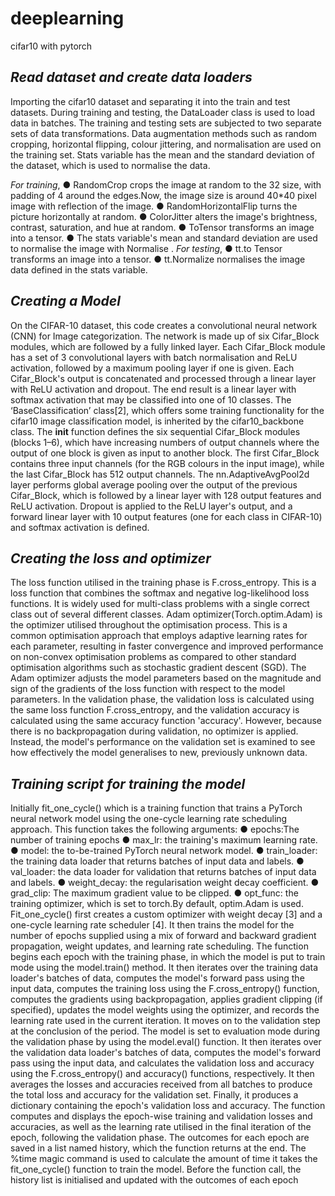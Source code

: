 # deeplearning
cifar10 with pytorch

 ## *Read dataset and create data loaders*
 Importing the cifar10 dataset and separating it into the train and test datasets. During training and testing, the
DataLoader class is used to load data in batches. The training and testing sets are subjected to two separate
sets of data transformations. Data augmentation methods such as random cropping, horizontal flipping, colour
jittering, and normalisation are used on the training set.
Stats variable has the mean and the standard deviation of the dataset, which is used to normalise the data.

*For training*,
● RandomCrop crops the image at random to the 32 size, with padding of 4 around the edges.Now, the
image size is around 40*40 pixel image with reflection of the image.
● RandomHorizontalFlip turns the picture horizontally at random.
● ColorJitter alters the image's brightness, contrast, saturation, and hue at random.
● ToTensor transforms an image into a tensor.
● The stats variable's mean and standard deviation are used to normalise the image with Normalise .
*For testing*,
● tt.to Tensor transforms an image into a tensor.
● tt.Normalize normalises the image data defined in the stats variable.
 
 ## *Creating a Model*
 On the CIFAR-10 dataset, this code creates a convolutional neural network (CNN) for Image categorization. The
network is made up of six Cifar_Block modules, which are followed by a fully linked layer. Each Cifar_Block
module has a set of 3 convolutional layers with batch normalisation and ReLU activation, followed by a
maximum pooling layer if one is given. Each Cifar_Block's output is concatenated and processed through a linear
layer with ReLU activation and dropout. The end result is a linear layer with softmax activation that may be
classified into one of 10 classes.
The ‘BaseClassification’ class[2], which offers some training functionality for the cifar10 image classification
model, is inherited by the cifar10_backbone class. The __init__ function defines the six sequential Cifar_Block
modules (blocks 1–6), which have increasing numbers of output channels where the output of one block is given
as input to another block. The first Cifar_Block contains three input channels (for the RGB colours in the input
image), while the last Cifar_Block has 512 output channels. The nn.AdaptiveAvgPool2d layer performs global
average pooling over the output of the previous Cifar_Block, which is followed by a linear layer with 128 output
features and ReLU activation. Dropout is applied to the ReLU layer's output, and a forward linear layer with 10
output features (one for each class in CIFAR-10) and softmax activation is defined.

## *Creating the loss and optimizer*

The loss function utilised in the training phase is F.cross_entropy. This is a loss function that combines the
softmax and negative log-likelihood loss functions. It is widely used for multi-class problems with a single correct
class out of several different classes.
Adam optimizer(Torch.optim.Adam) is the optimizer utilised throughout the optimisation process. This is a
common optimisation approach that employs adaptive learning rates for each parameter, resulting in faster
convergence and improved performance on non-convex optimisation problems as compared to other standard
optimisation algorithms such as stochastic gradient descent (SGD). The Adam optimizer adjusts the model
parameters based on the magnitude and sign of the gradients of the loss function with respect to the model
parameters.
In the validation phase, the validation loss is calculated using the same loss function F.cross_entropy, and the
validation accuracy is calculated using the same accuracy function 'accuracy'. However, because there is no
backpropagation during validation, no optimizer is applied. Instead, the model's performance on the validation set
is examined to see how effectively the model generalises to new, previously unknown data.

## *Training script for training the model*

Initially fit_one_cycle() which is a training function that trains a PyTorch neural network model using the
one-cycle learning rate scheduling approach. This function takes the following arguments:
● epochs:The number of training epochs
● max_lr: the training's maximum learning rate.
● model: the to-be-trained PyTorch neural network model.
● train_loader: the training data loader that returns batches of input data and labels.
● val_loader: the data loader for validation that returns batches of input data and labels.
● weight_decay: the regularisation weight decay coefficient.
● grad_clip: The maximum gradient value to be clipped.
● opt_func: the training optimizer, which is set to torch.By default, optim.Adam is used.
Fit_one_cycle() first creates a custom optimizer with weight decay [3] and a one-cycle learning rate scheduler
[4]. It then trains the model for the number of epochs supplied using a mix of forward and backward gradient
propagation, weight updates, and learning rate scheduling.
The function begins each epoch with the training phase, in which the model is put to train mode using the
model.train() method. It then iterates over the training data loader's batches of data, computes the model's
forward pass using the input data, computes the training loss using the F.cross_entropy() function, computes the
gradients using backpropagation, applies gradient clipping (if specified), updates the model weights using the
optimizer, and records the learning rate used in the current iteration. It moves on to the validation step at the
conclusion of the period.
The model is set to evaluation mode during the validation phase by using the model.eval() function. It then
iterates over the validation data loader's batches of data, computes the model's forward pass using the input
data, and calculates the validation loss and accuracy using the F.cross_entropy() and accuracy() functions,
respectively. It then averages the losses and accuracies received from all batches to produce the total loss and
accuracy for the validation set. Finally, it produces a dictionary containing the epoch's validation loss and
accuracy.
The function computes and displays the epoch-wise training and validation losses and accuracies, as well as the
learning rate utilised in the final iteration of the epoch, following the validation phase. The outcomes for each
epoch are saved in a list named history, which the function returns at the end.
The %time magic command is used to calculate the amount of time it takes the fit_one_cycle() function to train
the model. Before the function call, the history list is initialised and updated with the outcomes of each epoch

